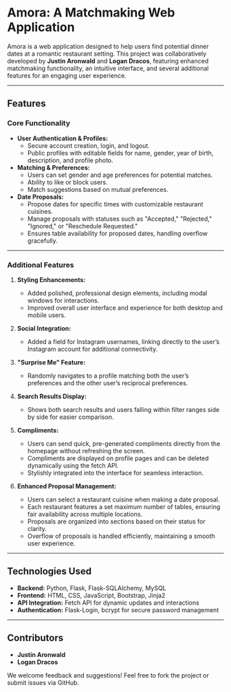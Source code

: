 # Amora: A Matchmaking Web Application

Amora is a web application designed to help users find potential dinner dates at a romantic restaurant setting. This project was collaboratively developed by **Justin Aronwald** and **Logan Dracos**, featuring enhanced matchmaking functionality, an intuitive interface, and several additional features for an engaging user experience.

---

## **Features**

### **Core Functionality**
- **User Authentication & Profiles:**
  - Secure account creation, login, and logout.
  - Public profiles with editable fields for name, gender, year of birth, description, and profile photo.
- **Matching & Preferences:**
  - Users can set gender and age preferences for potential matches.
  - Ability to like or block users.
  - Match suggestions based on mutual preferences.
- **Date Proposals:**
  - Propose dates for specific times with customizable restaurant cuisines.
  - Manage proposals with statuses such as "Accepted," "Rejected," "Ignored," or "Reschedule Requested."
  - Ensures table availability for proposed dates, handling overflow gracefully.

---

### **Additional Features**
1. **Styling Enhancements:**
   - Added polished, professional design elements, including modal windows for interactions.
   - Improved overall user interface and experience for both desktop and mobile users.

2. **Social Integration:**
   - Added a field for Instagram usernames, linking directly to the user’s Instagram account for additional connectivity.

3. **"Surprise Me" Feature:**
   - Randomly navigates to a profile matching both the user’s preferences and the other user’s reciprocal preferences.

4. **Search Results Display:**
   - Shows both search results and users falling within filter ranges side by side for easier comparison.

5. **Compliments:**
   - Users can send quick, pre-generated compliments directly from the homepage without refreshing the screen.
   - Compliments are displayed on profile pages and can be deleted dynamically using the fetch API.
   - Stylishly integrated into the interface for seamless interaction.

6. **Enhanced Proposal Management:**
   - Users can select a restaurant cuisine when making a date proposal.
   - Each restaurant features a set maximum number of tables, ensuring fair availability across multiple locations.
   - Proposals are organized into sections based on their status for clarity.
   - Overflow of proposals is handled efficiently, maintaining a smooth user experience.

---

## **Technologies Used**
- **Backend:** Python, Flask, Flask-SQLAlchemy, MySQL
- **Frontend:** HTML, CSS, JavaScript, Bootstrap, Jinja2
- **API Integration:** Fetch API for dynamic updates and interactions
- **Authentication:** Flask-Login, bcrypt for secure password management


---

## **Contributors**
- **Justin Aronwald**  
- **Logan Dracos**

We welcome feedback and suggestions! Feel free to fork the project or submit issues via GitHub.
